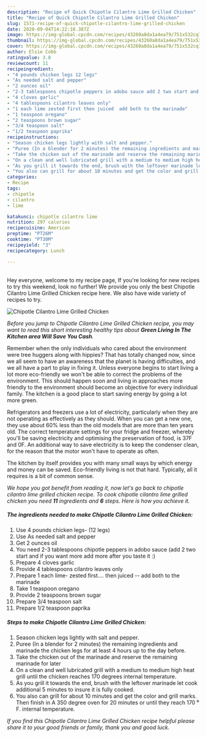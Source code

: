 ```yaml
---
description: "Recipe of Quick Chipotle Cilantro Lime Grilled Chicken"
title: "Recipe of Quick Chipotle Cilantro Lime Grilled Chicken"
slug: 1571-recipe-of-quick-chipotle-cilantro-lime-grilled-chicken
date: 2020-09-04T14:22:18.387Z
image: https://img-global.cpcdn.com/recipes/43260a8da1a4ea79/751x532cq70/chipotle-cilantro-lime-grilled-chicken-recipe-main-photo.jpg
thumbnail: https://img-global.cpcdn.com/recipes/43260a8da1a4ea79/751x532cq70/chipotle-cilantro-lime-grilled-chicken-recipe-main-photo.jpg
cover: https://img-global.cpcdn.com/recipes/43260a8da1a4ea79/751x532cq70/chipotle-cilantro-lime-grilled-chicken-recipe-main-photo.jpg
author: Elsie Cobb
ratingvalue: 3.8
reviewcount: 11
recipeingredient:
- "4 pounds chicken legs 12 legs"
- "As needed salt and pepper"
- "2 ounces oil"
- "2-3 tablespoons chipotle peppers in adobo sauce add 2 two start and if you want more add more after you taste it "
- "4 cloves garlic"
- "4 tablespoons cilantro leaves only"
- "1 each lime zested first then juiced  add both to the marinade"
- "1 teaspoon oregano"
- "2 teaspoons brown sugar"
- "3/4 teaspoon salt"
- "1/2 teaspoon paprika"
recipeinstructions:
- "Season chicken legs lightly with salt and pepper."
- "Puree (In a blender for 2 minutes) the remaining ingredients and marinade the chicken legs for at least 4 hours up to the day before."
- "Take the chicken out of the marinade and reserve the remaining marinade for later"
- "On a clean and well lubricated grill with a medium to medium high heat grill until the chicken reaches 170 degrees internal temperature."
- "As you grill it towards the end, brush with the leftover marinade let cook additional 5 minutes to insure it is fully cooked."
- "You also can grill for about 10 minutes and get the color and grill marks. Then finish in A 350 degree oven for 20 minutes or until they reach 170 ⁰ F. internal temperature."
categories:
- Recipe
tags:
- chipotle
- cilantro
- lime

katakunci: chipotle cilantro lime 
nutrition: 297 calories
recipecuisine: American
preptime: "PT26M"
cooktime: "PT30M"
recipeyield: "3"
recipecategory: Lunch

---
```

<br>
Hey everyone, welcome to my recipe page, If you're looking for new recipes to try this weekend, look no further! We provide you only the best Chipotle Cilantro Lime Grilled Chicken recipe here. We also have wide variety of recipes to try.
<br>


![Chipotle Cilantro Lime Grilled Chicken](https://img-global.cpcdn.com/recipes/43260a8da1a4ea79/751x532cq70/chipotle-cilantro-lime-grilled-chicken-recipe-main-photo.jpg)

<i>Before you jump to Chipotle Cilantro Lime Grilled Chicken recipe, you may want to read this short interesting healthy tips about 
<strong>Green Living In The Kitchen area Will Save You Cash</strong>.</i>
</br>

Remember when the only individuals who cared about the environment were tree huggers along with hippies? That has totally changed now, since we all seem to have an awareness that the planet is having difficulties, and we all have a part to play in fixing it. Unless everyone begins to start living a lot more eco-friendly we won't be able to correct the problems of the environment. This should happen soon and living in approaches more friendly to the environment should become an objective for every individual family. The kitchen is a good place to start saving energy by going a lot more green.

Refrigerators and freezers use a lot of electricity, particularly when they are not operating as effectively as they should. When you can get a new one, they use about 60% less than the old models that are more than ten years old. The correct temperature settings for your fridge and freezer, whereby you'll be saving electricity and optimising the preservation of food, is 37F and 0F. An additional way to save electricity is to keep the condenser clean, for the reason that the motor won't have to operate as often.

The kitchen by itself provides you with many small ways by which energy and money can be saved. Eco-friendly living is not that hard. Typically, all it requires is a bit of common sense.


<i>We hope you got benefit from reading it, now let's go back to chipotle cilantro lime grilled chicken recipe. To cook chipotle cilantro lime grilled chicken you need <strong>11</strong> ingredients and <strong>6</strong> steps. Here is how you achieve it.
</i>

##### The ingredients needed to make Chipotle Cilantro Lime Grilled Chicken:

1. Use 4 pounds chicken legs- (12 legs)
1. Use As needed salt and pepper
1. Get 2 ounces oil
1. You need 2-3 tablespoons chipotle peppers in adobo sauce (add 2 two start and if you want more add more after you taste it :)
1. Prepare 4 cloves garlic
1. Provide 4 tablespoons cilantro leaves only
1. Prepare 1 each lime- zested first.... then juiced -- add both to the marinade
1. Take 1 teaspoon oregano
1. Provide 2 teaspoons brown sugar
1. Prepare 3/4 teaspoon salt
1. Prepare 1/2 teaspoon paprika


##### Steps to make Chipotle Cilantro Lime Grilled Chicken:

1. Season chicken legs lightly with salt and pepper.
1. Puree (In a blender for 2 minutes) the remaining ingredients and marinade the chicken legs for at least 4 hours up to the day before.
1. Take the chicken out of the marinade and reserve the remaining marinade for later
1. On a clean and well lubricated grill with a medium to medium high heat grill until the chicken reaches 170 degrees internal temperature.
1. As you grill it towards the end, brush with the leftover marinade let cook additional 5 minutes to insure it is fully cooked.
1. You also can grill for about 10 minutes and get the color and grill marks. Then finish in A 350 degree oven for 20 minutes or until they reach 170 ⁰ F. internal temperature.


<i>If you find this Chipotle Cilantro Lime Grilled Chicken recipe helpful please share it to your good friends or family, thank you and good luck.</i>
